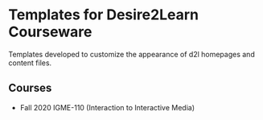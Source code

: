 # Templates for Desire2Learn Courseware

Templates developed to customize the appearance of d2l homepages and content files.

## Courses
- Fall 2020 IGME-110 (Interaction to Interactive Media)
